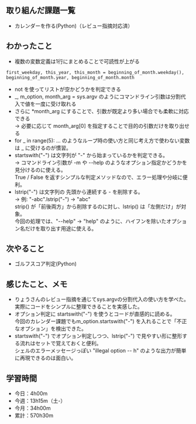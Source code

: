 ## 取り組んだ課題一覧
- カレンダーを作る(Python)（レビュー指摘対応済）
## わかったこと
- 複数の変数定義は1行にまとめることで可読性が上がる
```
first_weekday, this_year, this_month = beginning_of_month.weekday(), beginning_of_month.year, beginning_of_month.month
```
- not <list> を使ってリストが空かどうかを判定できる
- _, m_option, month_arg = sys.argv のようにコマンドライン引数は分割代入で値を一度に受け取れる
- さらに *month_arg にすることで、引数が既定より多い場合でも柔軟に対応できる<br>→ 必要に応じて month_arg[0] を指定することで目的の引数だけを取り出せる
- for _ in range(5): ... のようなループ時の使い方と同じ考え方で使わない変数は _ に受けるのが慣習。
- startswith("-") は文字列が "-" から始まっているかを判定できる。<br>
→ コマンドライン引数が -m や --help のようなオプション指定かどうかを見分けるのに使える。<br>
True / False を返すシンプルな判定メソッドなので、エラー処理や分岐に便利。
- lstrip("-") は文字列の 先頭から連続する - を削除する。<br>
→ 例: "-abc".lstrip("-") → "abc"<br>
strip() が「前後両方」から削除するのに対し、lstrip() は「左側だけ」が対象。<br>
今回の処理では、"--help" → "help" のように、ハイフンを除いたオプション名だけを取り出す用途に使える。
## 次やること
- ゴルフスコア判定(Python)
## 感じたこと、メモ
- りょうさんのレビュー指摘を通じてsys.argvの分割代入の使い方を学べた。実際にコードをシンプルに整理できることを実感した。
- 	オプション判定に startswith("-") を使うとコードが直感的に読める。<br>今回のカレンダー課題でもm_option.startswith("-") を入れることで「不正なオプション」を検出できた。
- startswith("-") でオプション判定しつつ、lstrip("-") で見やすい形に整形する流れはセットで覚えておくと便利。<br>
シェルのエラーメッセージっぽい "illegal option -- h" のような出力が簡単に再現できるのは面白い。
## 学習時間
- 今日：4h00m
- 今週：13h15m（土-）
- 今月：34h00m
- 累計：570h30m